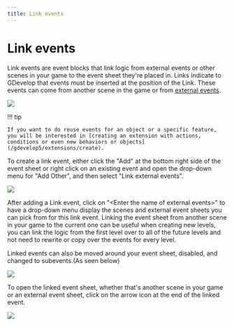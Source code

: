 ```yaml
---
title: Link events
---
```

# Link events

Link events are event blocks that link logic from external events or other scenes in your game to the event sheet they're placed in. Links indicate to GDevelop that events must be inserted at the position of the Link. These events can come from another scene in the game or from [external events](/gdevelop5/interface/events-editor/external-events).

![](/gdevelop5/events/link/pasted/20230313-201213.png)

!!! tip

    If you want to do reuse events for an object or a specific feature, you will be interested in [creating an extension with actions, conditions or even new behaviors or objects](/gdevelop5/extensions/create).

To create a link event, either click the "Add" at the bottom right side of the event sheet or right click on an existing event and open the drop-down menu for "Add Other", and then select "Link external events".

![](/gdevelop5/events/link/pasted/20230313-201145.png)

After adding a Link event, click on "\<Enter the name of external events\>" to have a drop-down menu display the scenes and external event sheets you can pick from for this link event. Linking the event sheet from another scene in your game to the current one can be useful when creating new levels, you can link the logic from the first level over to all of the future levels and not need to rewrite or copy over the events for every level.

Linked events can also be moved around your event sheet, disabled, and changed to subevents.(As seen below)

![](/gdevelop5/events/link/pasted/20230313-202342.png)

To open the linked event sheet, whether that's another scene in your game or an external event sheet, click on the arrow icon at the end of the linked event.

![](/gdevelop5/events/link/pasted/20230313-203256.png)
